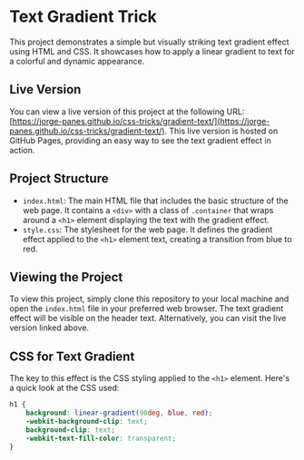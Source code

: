 # Text Gradient Trick

This project demonstrates a simple but visually striking text gradient effect using HTML and CSS. It showcases how to apply a linear gradient to text for a colorful and dynamic appearance.

## Live Version

You can view a live version of this project at the following URL: [https://jorge-panes.github.io/css-tricks/gradient-text/](https://jorge-panes.github.io/css-tricks/gradient-text/). This live version is hosted on GitHub Pages, providing an easy way to see the text gradient effect in action.

## Project Structure

- `index.html`: The main HTML file that includes the basic structure of the web page. It contains a `<div>` with a class of `.container` that wraps around a `<h1>` element displaying the text with the gradient effect.
- `style.css`: The stylesheet for the web page. It defines the gradient effect applied to the `<h1>` element text, creating a transition from blue to red.

## Viewing the Project

To view this project, simply clone this repository to your local machine and open the `index.html` file in your preferred web browser. The text gradient effect will be visible on the header text. Alternatively, you can visit the live version linked above.

## CSS for Text Gradient

The key to this effect is the CSS styling applied to the `<h1>` element. Here's a quick look at the CSS used:

```css
h1 {
    background: linear-gradient(90deg, blue, red);
    -webkit-background-clip: text;
    background-clip: text;
    -webkit-text-fill-color: transparent;
}